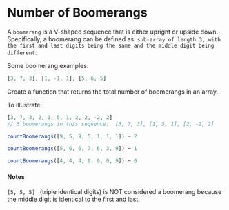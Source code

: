 # Number of Boomerangs

A `boomerang` is a V-shaped sequence that is either upright or upside down. Specifically, a boomerang can be defined as: `sub-array of length 3, with the first and last digits being the same and the middle digit being different`.


Some boomerang examples:

```js
[3, 7, 3], [1, -1, 1], [5, 6, 5]

```

Create a function that returns the total number of boomerangs in an array.

To illustrate:


```js
[3, 7, 3, 2, 1, 5, 1, 2, 2, -2, 2]
// 3 boomerangs in this sequence:  [3, 7, 3], [1, 5, 1], [2, -2, 2]

```
```js
countBoomerangs([9, 5, 9, 5, 1, 1, 1]) ➞ 2

countBoomerangs([5, 6, 6, 7, 6, 3, 9]) ➞ 1

countBoomerangs([4, 4, 4, 9, 9, 9, 9]) ➞ 0

```
#### Notes
`[5, 5, 5] ` (triple identical digits) is NOT considered a boomerang because the middle digit is identical to the first and last.